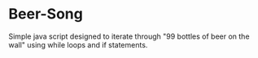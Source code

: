 # Beer-Song
Simple java script designed to iterate through "99 bottles of beer on the wall" using while loops and if statements.
